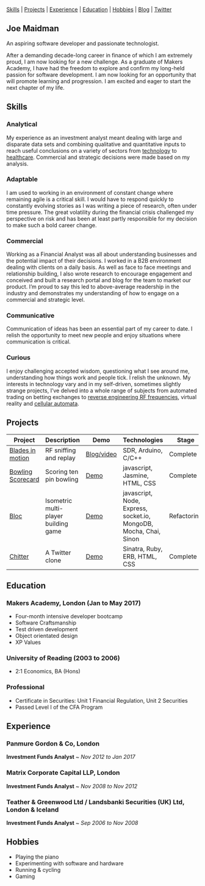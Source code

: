 [Skills](#skills) | [Projects](#projects) | [Experience](#experience) | [Education](#education) | [Hobbies](#hobbies) | [Blog](http://www.joemaidman.com/?page_id=51) | [Twitter](https://twitter.com/joemaidman)

## Joe Maidman
An aspiring software developer and passionate technologist.

After a demanding decade-long career in finance of which I am extremely proud, I am now looking for a new challenge. As a graduate of Makers Academy, I have had the freedom to explore and confirm my long-held passion for software development. I am now looking for an opportunity that will promote learning and progression. I am excited and eager to start the next chapter of my life.

## Skills

### Analytical
My experience as an investment analyst meant dealing with large and disparate data sets and combining qualitative and quantitative inputs to reach useful conclusions on a variety of sectors from [technology](http://www.joemaidman.com/wp-content/uploads/2017/05/PCT.pdf) to [healthcare](http://www.joemaidman.com/wp-content/uploads/2017/05/PCT.pdf). Commercial and strategic decisions were made based on my analysis.

### Adaptable
I am used to working in an environment of constant change where remaining agile is a critical skill. I would have to respond quickly to constantly evolving stories as I was writing a piece of research, often under time pressure. The great volatility during the financial crisis challenged my perspective on risk and has been at least partly responsible for my decision to make such a bold career change.

### Commercial
Working as a Financial Analyst was all about understanding businesses and the potential impact of their decisions. I worked in a B2B environment dealing with clients on a daily basis. As well as face to face meetings and relationship building, I also wrote research to encourage engagement and conceived and built a research portal and blog for the team to market our product. I’m proud to say this led to above-average readership in the industry and demonstrates my understanding of how to engage on a commercial and strategic level.

### Communicative
Communication of ideas has been an essential part of my career to date. I relish the opportunity to meet new people and enjoy situations where communication is critical.

### Curious
I enjoy challenging accepted wisdom, questioning what I see around me, understanding how things work and people tick. I relish the unknown. My interests in technology vary and in my self-driven, sometimes slightly strange projects, I’ve delved into a whole range of subjects from automated trading on betting exchanges to [reverse engineering RF frequencies](https://github.com/joemaidman/blades-in-motion), virtual reality and [cellular automata](http://gameoflife.netlify.com/).

## Projects

| Project  | Description  | Demo  | Technologies | Stage |
|---|---|---|---|---|
| [Blades in motion](https://github.com/joemaidman/blades-in-motion)  | RF sniffing and replay  | [Blog/video](http://www.joemaidman.com/?p=317) |  SDR, Arduino, C/C++  |  Complete |
| [Bowling Scorecard](https://github.com/joemaidman/bowling-challenge)  | Scoring ten pin bowling | [Demo](http://bowling-challenge.netlify.com/)  | javascript, Jasmine, HTML, CSS |  Complete |
| [Bloc](https://github.com/joemaidman/bloc)  | Isometric multi-player building game  | [Demo](https://bloc-game.herokuapp.com/) | javascript, Node, Express, socket.io, MongoDB, Mocha, Chai, Sinon |  Refactoring |
| [Chitter](https://github.com/joemaidman/chitter-challenge) | A Twitter clone | [Demo](https://chitter-week4.herokuapp.com/)  | Sinatra, Ruby, ERB, HTML, CSS | Complete |

## Education

### Makers Academy, London (Jan to May 2017)
- Four-month intensive developer bootcamp
- Software Craftsmanship
- Test driven development
- Object orientated design
- XP Values

### University of Reading (2003 to 2006)
- 2:1 Economics, BA (Hons)

### Professional
- Certificate in Securities: Unit 1 Financial Regulation, Unit 2 Securities
- Passed Level I of the CFA Program

## Experience

### Panmure Gordon & Co, London   
**Investment Funds Analyst** ~ *Nov 2012 to Jan 2017*

### Matrix Corporate Capital LLP, London
**Investment Funds Analyst** ~ *Nov 2008 to Nov 2012*

### Teather & Greenwood Ltd / Landsbanki Securities (UK) Ltd, London & Iceland
**Investment Funds Analyst** ~ *Sep 2006 to Nov 2008*

## Hobbies
- Playing the piano
- Experimenting with software and hardware
- Running & cycling
- Gaming
